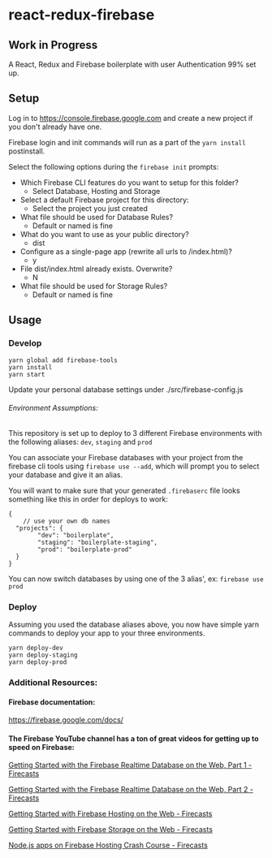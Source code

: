 # react-redux-firebase
## Work in Progress
A React, Redux and Firebase boilerplate with user Authentication 99% set up.

## Setup
Log in to <https://console.firebase.google.com> and create a new project if you don't already have one.

Firebase login and init commands will run as a part of the `yarn install` postinstall.

Select the following options during the `firebase init` prompts:
* Which Firebase CLI features do you want to setup for this folder?
	* Select Database, Hosting and Storage
* Select a default Firebase project for this directory:
	* Select the project you just created
* What file should be used for Database Rules?
	* Default or named is fine
* What do you want to use as your public directory?
	* dist
* Configure as a single-page app (rewrite all urls to /index.html)?
	* y
* File dist/index.html already exists. Overwrite?
	* N
* What file should be used for Storage Rules?
	* Default or named is fine

## Usage
### Develop
````
yarn global add firebase-tools
yarn install
yarn start
````
Update your personal database settings under ./src/firebase-config.js

###### Environment Assumptions:
This repository is set up to deploy to 3 different Firebase environments with the following aliases: `dev`, `staging` and `prod`

You can associate your Firebase databases with your project from the firebase cli tools using `firebase use --add`, which will prompt you to select your database and give it an alias.

You will want to make sure that your generated `.firebaserc` file looks something like this in order for deploys to work:

````
{
	// use your own db names
  "projects": {
		"dev": "boilerplate",
		"staging": "boilerplate-staging",
		"prod": "boilerplate-prod"
  }
}
````

You can now switch databases by using one of the 3 alias', ex: `firebase use prod`

### Deploy
Assuming you used the database aliases above, you now have simple yarn commands to deploy your app to your three environments.

````
yarn deploy-dev
yarn deploy-staging
yarn deploy-prod
````

### Additional Resources:
#### Firebase documentation:
<https://firebase.google.com/docs/>

#### The Firebase YouTube channel has a ton of great videos for getting up to speed on Firebase:

[Getting Started with the Firebase Realtime Database on the Web, Part 1 - Firecasts](https://www.youtube.com/watch?v=noB98K6A0TY)

[Getting Started with the Firebase Realtime Database on the Web, Part 2 - Firecasts](https://www.youtube.com/watch?v=dBscwaqNPuk)

[Getting Started with Firebase Hosting on the Web - Firecasts](https://www.youtube.com/watch?v=meofoNuK3vo)

[Getting Started with Firebase Storage on the Web - Firecasts](https://www.youtube.com/watch?v=SpxHVrpfGgU)

[Node.js apps on Firebase Hosting Crash Course - Firecasts](https://www.youtube.com/watch?v=LOeioOKUKI8)
